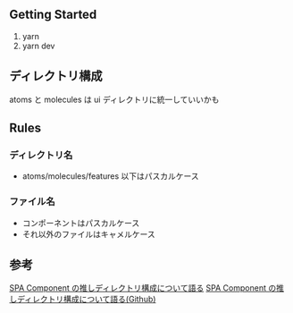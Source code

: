 ## Getting Started

1. yarn
2. yarn dev

## ディレクトリ構成

atoms と molecules は ui ディレクトリに統一していいかも

## Rules

### ディレクトリ名

- atoms/molecules/features 以下はパスカルケース

### ファイル名

- コンポーネントはパスカルケース
- それ以外のファイルはキャメルケース

## 参考

[SPA Component の推しディレクトリ構成について語る](https://zenn.dev/yoshiko/articles/99f8047555f700)
[SPA Component の推しディレクトリ構成について語る(Github)](https://github.com/yoshiko-pg/next-template)
